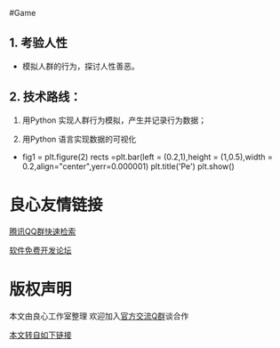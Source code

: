 #Game
##  1. 考验人性
+ 模拟人群的行为，探讨人性善恶。

##  2. 技术路线：
1. 用Python 实现人群行为模拟，产生并记录行为数据；

2.  用Python 语言实现数据的可视化
  -  fig1 = plt.figure(2)
rects =plt.bar(left = (0.2,1),height = (1,0.5),width = 0.2,align="center",yerr=0.000001)
plt.title('Pe')
plt.show()




 # 良心友情链接

[腾讯QQ群快速检索](http://u.720life.cn/s/8cf73f7c)

[软件免费开发论坛](http://u.720life.cn/s/bbb01dc0)

# 版权声明 

本文由良心工作室整理 欢迎加入[官方交流Q群](https://u.720life.cn/s/f2316816)谈合作

[本文转自如下链接](http://u.720life.cn/g/2e71d0f0a5c601172267ba20d3a43c6ef80a9e097d8a5bd2d116a79d0ffe42d0782800f1d938a78b3cbda08bb6511190b015d90b716fe65bc09eb54e99a06f6f)